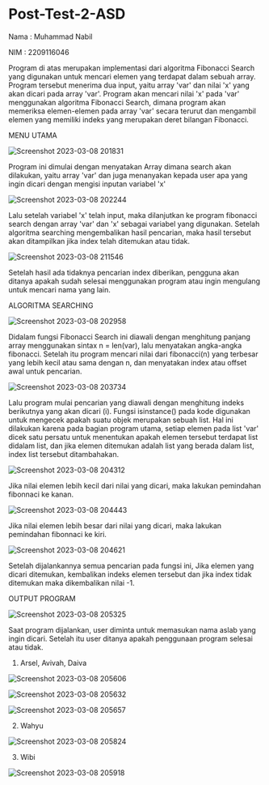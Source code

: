 # Post-Test-2-ASD

Nama  : Muhammad Nabil

NIM   : 2209116046

Program di atas merupakan implementasi dari algoritma Fibonacci Search yang digunakan untuk mencari elemen yang terdapat dalam sebuah array. Program tersebut menerima dua input, yaitu array 'var' dan nilai 'x' yang akan dicari pada array 'var'. Program akan mencari nilai 'x' pada 'var' menggunakan algoritma Fibonacci Search, dimana program akan memeriksa elemen-elemen pada array 'var' secara terurut dan mengambil elemen yang memiliki indeks yang merupakan deret bilangan Fibonacci.

 MENU UTAMA
 
 
![Screenshot 2023-03-08 201831](https://user-images.githubusercontent.com/125839542/223711705-0be94bd7-5e90-4f21-bbdd-30b9d5d9af9c.png)

Program ini dimulai dengan menyatakan Array dimana search akan dilakukan, yaitu array 'var' dan juga menanyakan kepada user apa yang ingin dicari dengan mengisi inputan variabel 'x'

![Screenshot 2023-03-08 202244](https://user-images.githubusercontent.com/125839542/223712395-2f4faf4f-400f-4739-afa2-e02dad30db06.png)

Lalu setelah variabel 'x' telah input, maka dilanjutkan ke program fibonacci search dengan array 'var' dan 'x' sebagai variabel yang digunakan. Setelah algoritma searching mengembalikan hasil pencarian, maka hasil tersebut akan ditampilkan jika index telah ditemukan atau tidak.

![Screenshot 2023-03-08 211546](https://user-images.githubusercontent.com/125839542/223722869-7977ef99-4555-4a6d-bcc4-cddb75badf7f.png)

Setelah hasil ada tidaknya pencarian index diberikan, pengguna akan ditanya apakah sudah selesai menggunakan program atau ingin mengulang untuk mencari nama yang lain.

 ALGORITMA SEARCHING
 

![Screenshot 2023-03-08 202958](https://user-images.githubusercontent.com/125839542/223713805-79832d71-87f8-411b-bb76-54ff0cbff6e6.png)

Didalam fungsi Fibonacci Search ini diawali dengan menghitung panjang array menggunakan sintax n = len(var), lalu menyatakan angka-angka fibonacci. Setelah itu program mencari nilai dari fibonacci(n) yang terbesar yang lebih kecil atau sama dengan n, dan menyatakan index atau offset awal untuk pencarian.

![Screenshot 2023-03-08 203734](https://user-images.githubusercontent.com/125839542/223715251-e51fd40c-8194-4c5b-998e-ebac4aa224bd.png)

Lalu program mulai pencarian yang diawali dengan menghitung indeks berikutnya yang akan dicari (i). Fungsi isinstance() pada kode digunakan untuk mengecek apakah suatu objek merupakan sebuah list. Hal ini dilakukan karena pada bagian program utama, setiap elemen pada list 'var' dicek satu persatu untuk menentukan apakah elemen tersebut terdapat list didalam list, dan jika elemen ditemukan adalah list yang berada dalam list, index list tersebut ditambahakan.

![Screenshot 2023-03-08 204312](https://user-images.githubusercontent.com/125839542/223716325-02005a23-a3ce-4f9f-adf8-721a9937cefd.png)

Jika nilai elemen lebih kecil dari nilai yang dicari, maka lakukan pemindahan fibonnaci ke kanan.

![Screenshot 2023-03-08 204443](https://user-images.githubusercontent.com/125839542/223716587-606ea071-72b4-44be-8bef-6f490e92df49.png)

Jika nilai elemen lebih besar dari nilai yang dicari, maka lakukan pemindahan fibonnaci ke kiri.

![Screenshot 2023-03-08 204621](https://user-images.githubusercontent.com/125839542/223716904-8a4c27ea-ac14-4f8d-ac44-ab00941363ea.png)

Setelah dijalankannya semua pencarian pada fungsi ini, Jika elemen yang dicari ditemukan, kembalikan indeks elemen tersebut dan jika index tidak ditemukan maka dikembalikan nilai -1.


 OUTPUT PROGRAM
 

![Screenshot 2023-03-08 205325](https://user-images.githubusercontent.com/125839542/223718524-b3e3f074-1962-4fff-81f2-a18292dbf10d.png)

Saat program dijalankan, user diminta untuk memasukan nama aslab yang ingin dicari. Setelah itu user ditanya apakah penggunaan program selesai atau tidak.

1) Arsel, Avivah, Daiva

![Screenshot 2023-03-08 205606](https://user-images.githubusercontent.com/125839542/223719102-1baa130d-3cf9-4d5f-91ca-ff702bffd0b5.png)

![Screenshot 2023-03-08 205632](https://user-images.githubusercontent.com/125839542/223719125-7f685dda-5fa8-4192-b86c-adc1b7a30693.png)

![Screenshot 2023-03-08 205657](https://user-images.githubusercontent.com/125839542/223719148-c17888df-e827-4799-8ab6-d0b9ceebbdae.png)

2) Wahyu

![Screenshot 2023-03-08 205824](https://user-images.githubusercontent.com/125839542/223719373-77a0c2eb-0c8d-40d7-97ec-60d29c28a4ae.png)

3) Wibi

![Screenshot 2023-03-08 205918](https://user-images.githubusercontent.com/125839542/223719478-1b1b8c8a-baf4-4d9c-8065-80756d6c2045.png)
